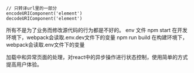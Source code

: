 ```
// 只转译url里的一部分
encodeURIComponent('element')
decodeURIComponent('element')
```
所有不是为了业务而修改源代码的行为都是不好的。
env 文件
npm start 在开发环境下，webpack会读取.env.dev文件下的变量
npm run build 在构建环境下，webpack会读取.env文件下的变量

加载中和异常页面的处理，对react中的异步操作进行状态控制，使用简单的方式提高用户体验。

